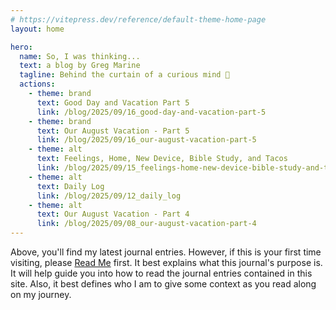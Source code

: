 ```yaml
---
# https://vitepress.dev/reference/default-theme-home-page
layout: home

hero:
  name: So, I was thinking...
  text: a blog by Greg Marine
  tagline: Behind the curtain of a curious mind 🤔
  actions:
    - theme: brand
      text: Good Day and Vacation Part 5
      link: /blog/2025/09/16_good-day-and-vacation-part-5
    - theme: brand
      text: Our August Vacation - Part 5
      link: /blog/2025/09/16_our-august-vacation-part-5
    - theme: alt
      text: Feelings, Home, New Device, Bible Study, and Tacos
      link: /blog/2025/09/15_feelings-home-new-device-bible-study-and-tacos
    - theme: alt
      text: Daily Log
      link: /blog/2025/09/12_daily_log
    - theme: alt
      text: Our August Vacation - Part 4
      link: /blog/2025/09/08_our-august-vacation-part-4
---
```


Above, you'll find my latest journal entries. However, if this is your first time visiting, please [Read Me](read-me) first. It best explains what this journal's purpose is. It will help guide you into how to read the journal entries contained in this site. Also, it best defines who I am to give some context as you read along on my journey.